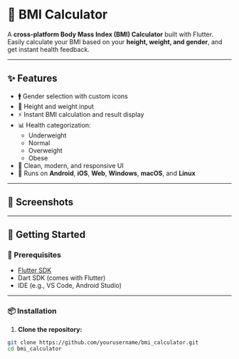 # 🧮 BMI Calculator

A **cross-platform Body Mass Index (BMI) Calculator** built with Flutter.  
Easily calculate your BMI based on your **height, weight, and gender**, and get instant health feedback.

---

## ✨ Features

- 🚹 Gender selection with custom icons
- 📏 Height and weight input
- ⚡ Instant BMI calculation and result display
- 📊 Health categorization:
  - Underweight
  - Normal
  - Overweight
  - Obese
- 🎨 Clean, modern, and responsive UI
- 📱 Runs on **Android**, **iOS**, **Web**, **Windows**, **macOS**, and **Linux**

---

## 📸 Screenshots

<!-- Add screenshots below -->
<!-- ![Screenshot1](assets/images/screenshot1.png) -->
<!-- ![Screenshot2](assets/images/screenshot2.png) -->

---

## 🚀 Getting Started

### 🔧 Prerequisites

- [Flutter SDK](https://flutter.dev/docs/get-started/install)
- Dart SDK (comes with Flutter)
- IDE (e.g., VS Code, Android Studio)

---

### 📦 Installation

1. **Clone the repository:**

```bash
git clone https://github.com/yourusername/bmi_calculator.git
cd bmi_calculator
